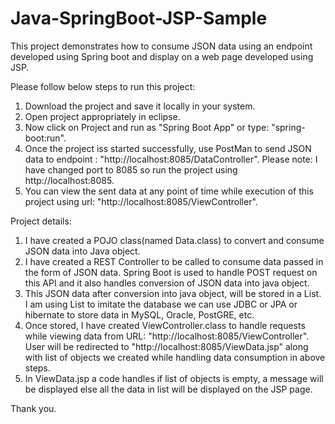 # Java-SpringBoot-JSP-Sample
This project demonstrates how to consume JSON data using an endpoint developed using Spring boot and display on a web page developed using JSP.

Please follow below steps to run this project:
1) Download the project and save it locally in your system.
2) Open project appropriately in eclipse.
3) Now click on Project and run as "Spring Boot App" or type: "spring-boot:run".
4) Once the project iss started successfully, use PostMan to send JSON data to endpoint : "http://localhost:8085/DataController". Please note: I have changed port to 8085 so run the project using http://localhost:8085.
5) You can view the sent data at any point of time while execution of this project using url: "http://localhost:8085/ViewController".

Project details:

1) I have created a POJO class(named Data.class) to convert and consume JSON data into Java object.
2) I have created a REST Controller to be called to consume data passed in the form of JSON data. Spring Boot is used to handle POST request on this API and it also handles conversion of JSON data into java object.
3) This JSON data after conversion into java object, will be stored in a List<Objects>. I am using List<Objects> to imitate the database we can use JDBC or JPA or hibernate to store data in MySQL, Oracle, PostGRE, etc.
4) Once stored, I have created ViewController.class to handle requests while viewing data from URL: "http://localhost:8085/ViewController". User will be redirected to "http://localhost:8085/ViewData.jsp" along with list of objects we created while handling data consumption in above steps.
5) In ViewData.jsp a code handles if list of objects is empty, a message will be displayed else all the data in list will be displayed on the JSP page.


Thank you.
